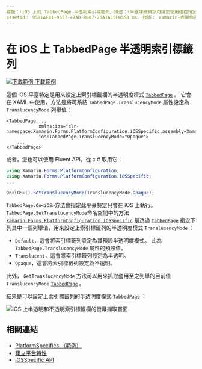 ```yaml
---
標題：「iOS 上的 TabbedPage 半透明索引標籤列」描述：「平臺詳細資訊可讓您使用僅在特定平臺上提供的功能，而不需執行自訂轉譯器或效果。 本文說明如何使用 iOS 平臺特定的來設定 TabbedPage 上索引標籤欄的半透明度模式。」
assetid： 9581AE81-9557-47AD-8B07-25A1AC5F055B ms. 技術： xamarin-表單作者： davidbritch ms. author： dabritch ms. 日期：01/16/2020 否-loc： [ Xamarin.Forms ， Xamarin.Essentials ]
---
```


# <a name="tabbedpage-translucent-tab-bar-on-ios"></a>在 iOS 上 TabbedPage 半透明索引標籤列

[![下載範例 ](~/media/shared/download.png) 下載範例](https://docs.microsoft.com/samples/xamarin/xamarin-forms-samples/userinterface-platformspecifics)

這個 iOS 平臺特定是用來設定上索引標籤欄的半透明度模式 [`TabbedPage`](xref:Xamarin.Forms.TabbedPage) 。 它會在 XAML 中使用，方法是將可系結 `TabbedPage.TranslucencyMode` 屬性設定為 `TranslucencyMode` 列舉值：

```xaml
<TabbedPage ...
            xmlns:ios="clr-namespace:Xamarin.Forms.PlatformConfiguration.iOSSpecific;assembly=Xamarin.Forms.Core"
            ios:TabbedPage.TranslucencyMode="Opaque">
    ...
</TabbedPage>
```

或者，您也可以使用 Fluent API，從 c # 取用它：

```csharp
using Xamarin.Forms.PlatformConfiguration;
using Xamarin.Forms.PlatformConfiguration.iOSSpecific;
...

On<iOS>().SetTranslucencyMode(TranslucencyMode.Opaque);
```

`TabbedPage.On<iOS>`方法會指定此平臺特定只會在 iOS 上執行。 `TabbedPage.SetTranslucencyMode`命名空間中的方法 [`Xamarin.Forms.PlatformConfiguration.iOSSpecific`](xref:Xamarin.Forms.PlatformConfiguration.iOSSpecific) 是透過 [`TabbedPage`](xref:Xamarin.Forms.TabbedPage) 指定下列其中一個列舉值，用來設定上索引標籤列的半透明度模式 `TranslucencyMode` ：

- `Default`，這會將索引標籤列設定為其預設半透明度模式。 此為 `TabbedPage.TranslucencyMode` 屬性的預設值。
- `Translucent`，這會將索引標籤列設定為半透明。
- `Opaque`，這會將索引標籤列設定為不透明。

此外， `GetTranslucencyMode` 方法可以用來抓取套用至之列舉的目前值 `TranslucencyMode` [`TabbedPage`](xref:Xamarin.Forms.TabbedPage) 。

結果是可以設定上索引標籤列的半透明度模式 [`TabbedPage`](xref:Xamarin.Forms.TabbedPage) ：

![IOS 上半透明和不透明索引標籤欄的螢幕擷取畫面](tabbedpage-translucent-tabbar-images/translucencymodes.png "半透明和不透明的索引標籤列")

## <a name="related-links"></a>相關連結

- [PlatformSpecifics （範例）](https://docs.microsoft.com/samples/xamarin/xamarin-forms-samples/userinterface-platformspecifics)
- [建立平台特性](~/xamarin-forms/platform/platform-specifics/index.md#creating-platform-specifics)
- [iOSSpecific API](xref:Xamarin.Forms.PlatformConfiguration.iOSSpecific)
